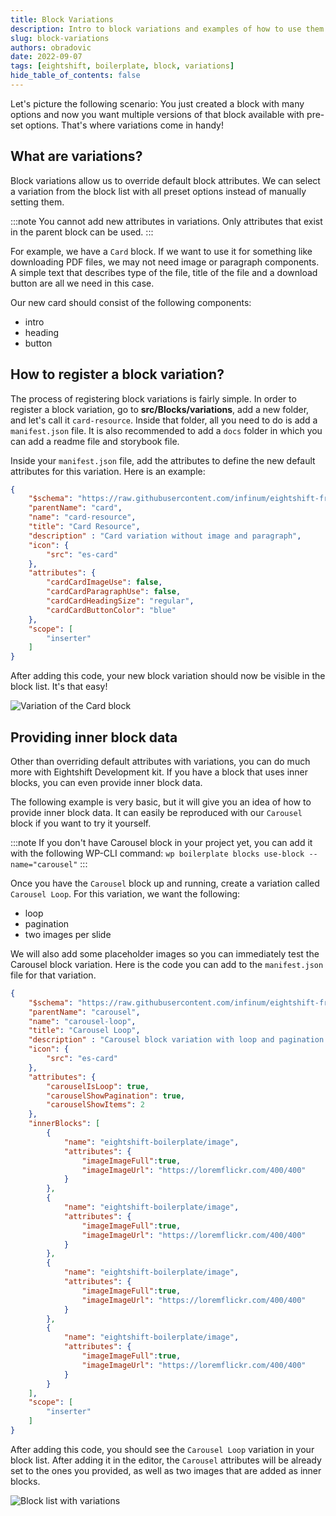 ```yaml
---
title: Block Variations
description: Intro to block variations and examples of how to use them
slug: block-variations
authors: obradovic
date: 2022-09-07
tags: [eightshift, boilerplate, block, variations]
hide_table_of_contents: false
---
```


Let's picture the following scenario: You just created a block with many options and now you want multiple versions of that block available with pre-set options. That's where variations come in handy!
<!--truncate-->

## What are variations?

Block variations allow us to override default block attributes. We can select a variation from the block list with all preset options instead of manually setting them.

:::note
You cannot add new attributes in variations. Only attributes that exist in the parent block can be used.
:::

For example, we have a `Card` block. If we want to use it for something like downloading PDF files, we may not need image or paragraph components. A simple text that describes type of the file, title of the file and a download button are all we need in this case.

Our new card should consist of the following components:
- intro
- heading
- button

## How to register a block variation?

The process of registering block variations is fairly simple. In order to register a block variation, go to **src/Blocks/variations**, add a new folder, and let's call it `card-resource`. Inside that folder, all you need to do is add a `manifest.json` file. It is also recommended to add a `docs` folder in which you can add a readme file and storybook file.

Inside your `manifest.json` file, add the attributes to define the new default attributes for this variation. Here is an example:

```json
{
	"$schema": "https://raw.githubusercontent.com/infinum/eightshift-frontend-libs/develop/schemas/variation.json",
	"parentName": "card",
	"name": "card-resource",
	"title": "Card Resource",
	"description" : "Card variation without image and paragraph",
	"icon": {
		"src": "es-card"
	},
	"attributes": {
		"cardCardImageUse": false,
		"cardCardParagraphUse": false,
		"cardCardHeadingSize": "regular",
		"cardCardButtonColor": "blue"
	},
	"scope": [
		"inserter"
	]
}
```

After adding this code, your new block variation should now be visible in the block list. It's that easy!

![Variation of the Card block](/img/pentagram.svg)

## Providing inner block data
Other than overriding default attributes with variations, you can do much more with Eightshift Development kit. If you have a block that uses inner blocks, you can even provide inner block data.

The following example is very basic, but it will give you an idea of how to provide inner block data. It can easily be reproduced with our `Carousel` block if you want to try it yourself.

:::note
If you don't have Carousel block in your project yet, you can add it with the following WP-CLI command: `wp boilerplate blocks use-block --name="carousel"`
:::

Once you have the `Carousel` block up and running, create a variation called `Carousel Loop`. For this variation, we want the following:
- loop
- pagination
- two images per slide

We will also add some placeholder images so you can immediately test the Carousel block variation. Here is the code you can add to the `manifest.json` file for that variation.
```json
{
	"$schema": "https://raw.githubusercontent.com/infinum/eightshift-frontend-libs/develop/schemas/variation.json",
	"parentName": "carousel",
	"name": "carousel-loop",
	"title": "Carousel Loop",
	"description" : "Carousel block variation with loop and pagination enabled, along with multiple image blocks with placeholders. Displays two images per slide.",
	"icon": {
		"src": "es-card"
	},
	"attributes": {
		"carouselIsLoop": true,
		"carouselShowPagination": true,
		"carouselShowItems": 2
	},
	"innerBlocks": [
		{
			"name": "eightshift-boilerplate/image",
			"attributes": {
				"imageImageFull":true,
				"imageImageUrl": "https://loremflickr.com/400/400"
			}
		},
		{
			"name": "eightshift-boilerplate/image",
			"attributes": {
				"imageImageFull":true,
				"imageImageUrl": "https://loremflickr.com/400/400"
			}
		},
		{
			"name": "eightshift-boilerplate/image",
			"attributes": {
				"imageImageFull":true,
				"imageImageUrl": "https://loremflickr.com/400/400"
			}
		},
		{
			"name": "eightshift-boilerplate/image",
			"attributes": {
				"imageImageFull":true,
				"imageImageUrl": "https://loremflickr.com/400/400"
			}
		}
	],
	"scope": [
		"inserter"
	]
}
```

After adding this code, you should see the `Carousel Loop` variation in your block list. After adding it in the editor, the `Carousel` attributes will be already set to the ones you provided, as well as two images that are added as inner blocks.

![Block list with variations](/img/pentagram.svg)
